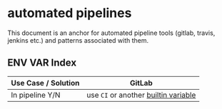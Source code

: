 # automated pipelines

This document is an anchor for automated pipeline tools (gitlab, travis, jenkins etc.) and patterns associated with them.

## ENV VAR Index

| Use Case / Solution | GitLab |
|---------------------|--------|
| In pipeline Y/N | use `CI` or another [builtin variable](https://docs.gitlab.com/ee/ci/variables/predefined_variables.hmtl) |
